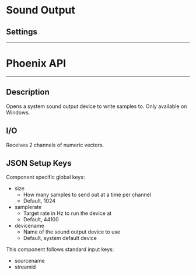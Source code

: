 # Sound Output
## Settings
___
# Phoenix API
___
## Description

Opens a system sound output device to write samples to. Only available on Windows.

## I/O

Receives 2 channels of numeric vectors.

## JSON Setup Keys

Component specific global keys:
- size
    - How many samples to send out at a time per channel
    - Default, 1024
- samplerate
    - Target rate in Hz to run the device at
    - Default, 44100
- devicename
	- Name of the sound output device to use
	- Default, system default device

This component follows standard input keys:
- sourcename
- streamid



